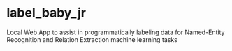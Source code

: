 # label_baby_jr
Local Web App to assist in programmatically labeling data for Named-Entity Recognition and Relation Extraction machine learning tasks
